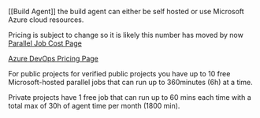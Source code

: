 [[Build Agent]] the build agent can either be self hosted or use Microsoft Azure cloud resources. 

Pricing is subject to change so it is likely this number has moved by now [Parallel Job Cost Page](https://learn.microsoft.com/en-us/azure/devops/pipelines/licensing/concurrent-jobs?view=azure-devops&tabs=self-hosted#self-hosted-cicd%E2%80%8B)

[Azure DevOps Pricing Page](https://azure.microsoft.com/en-us/pricing/details/devops/azure-devops-services/)

For public projects for verified public projects you have up to 10 free Microsoft-hosted parallel jobs that can run up to 360minutes (6h) at a time.

Private projects have 1 free job that can run up to 60 mins each time with a total max of 30h of agent time per month (1800 min).

